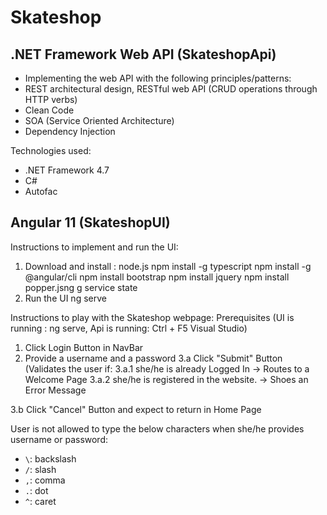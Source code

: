 # Skateshop

## .NET Framework Web API (SkateshopApi) ##

* Implementing the web API with the following principles/patterns:
* REST architectural design, RESTful web API (CRUD operations through HTTP verbs)
* Clean Code
* SOA (Service Oriented Architecture)
* Dependency Injection

Technologies used:

* .NET Framework 4.7
* C#
* Autofac

## Angular 11 (SkateshopUI) ##

Instructions to implement and run the UI:
1. Download and install :
  node.js
  npm install -g typescript
  npm install -g @angular/cli
  npm install bootstrap
  npm install jquery
  npm install popper.jsng g service state
2. Run the UI
  ng serve
  
Instructions to play with the Skateshop webpage:
Prerequisites (UI is running : ng serve,
			   Api is running: Ctrl + F5 Visual Studio)

1.  Click Login Button in NavBar
2.  Provide a username and a password
3.a Click "Submit" Button (Validates the user if:
	3.a.1 she/he is already Logged In -> Routes to a Welcome Page
	3.a.2 she/he is registered in the website. -> Shoes an Error Message
	
3.b Click "Cancel" Button and expect to return in Home Page

User is not allowed to type the below characters when she/he provides username or password:
- `\`: backslash
- `/`: slash
- `,`: comma
- `.`: dot
- `^`: caret
